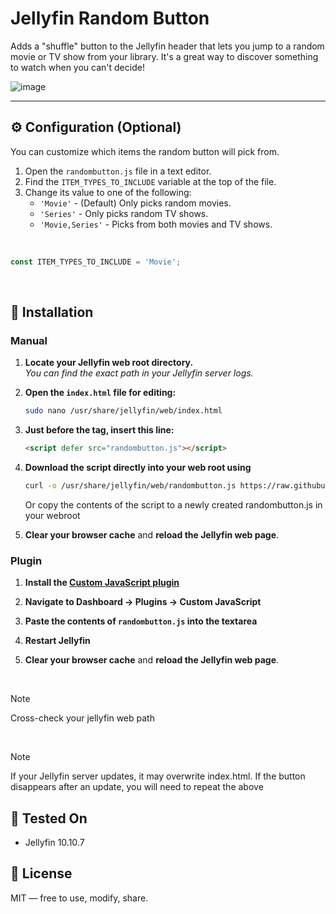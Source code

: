 # Jellyfin Random Button

Adds a "shuffle" button to the Jellyfin header that lets you jump to a random movie or TV show from your library. It's a great way to discover something to watch when you can't decide!

![image](https://github.com/user-attachments/assets/ce373f06-e88e-4033-a05f-2625c962c7c2)

---

## ⚙️ Configuration (Optional)

You can customize which items the random button will pick from.

1.  Open the `randombutton.js` file in a text editor.
2.  Find the `ITEM_TYPES_TO_INCLUDE` variable at the top of the file.
3.  Change its value to one of the following:
    * `'Movie'` - (Default) Only picks random movies.
    * `'Series'` - Only picks random TV shows.
    * `'Movie,Series'` - Picks from both movies and TV shows.

<br>

```javascript
const ITEM_TYPES_TO_INCLUDE = 'Movie';
```
<br>

## 🔧 Installation

### Manual

1. **Locate your Jellyfin web root directory.** <br>
   _You can find the exact path in your Jellyfin server logs._

2. **Open the `index.html` file for editing:**
   ```bash
   sudo nano /usr/share/jellyfin/web/index.html
   ```

3. **Just before the </head> tag, insert this line:**
    ```html
    <script defer src="randombutton.js"></script>
    ```

4. **Download the script directly into your web root using**

   ```bash
   curl -o /usr/share/jellyfin/web/randombutton.js https://raw.githubusercontent.com/n00bcodr/jellyfin-random-button/main/randombutton.js
   ```

   Or copy the contents of the script to a newly created randombutton.js in your webroot

5. **Clear your browser cache** and **reload the Jellyfin web page**.

### Plugin

1. **Install the [Custom JavaScript plugin](https://github.com/johnpc/jellyfin-plugin-custom-javascript)**

2. **Navigate to Dashboard -> Plugins -> Custom JavaScript**

3. **Paste the contents of `randombutton.js` into the textarea**

4. **Restart Jellyfin**

5. **Clear your browser cache** and **reload the Jellyfin web page**.

<br>

> [!NOTE]
> Cross-check your jellyfin web path

<br>

>[!NOTE]
>If your Jellyfin server updates, it may overwrite index.html. If the button disappears after an update, you will need to repeat the above

## 🧪 Tested On

- Jellyfin 10.10.7


## 📜 License

MIT — free to use, modify, share.
